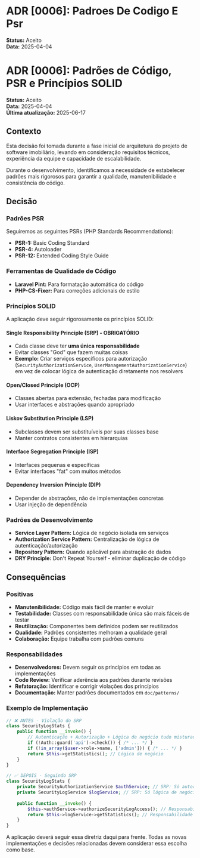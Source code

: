 # ADR [0006]: Padroes De Codigo E Psr

**Status:** Aceito  
**Data:** 2025-04-04

# ADR [0006]: Padrões de Código, PSR e Princípios SOLID

**Status:** Aceito  
**Data:** 2025-04-04  
**Última atualização:** 2025-06-17

## Contexto

Esta decisão foi tomada durante a fase inicial de arquitetura do projeto de software imobiliário, levando em consideração requisitos técnicos, experiência da equipe e capacidade de escalabilidade.

Durante o desenvolvimento, identificamos a necessidade de estabelecer padrões mais rigorosos para garantir a qualidade, manutenibilidade e consistência do código.

## Decisão

### Padrões PSR
Seguiremos as seguintes PSRs (PHP Standards Recommendations):
- **PSR-1:** Basic Coding Standard
- **PSR-4:** Autoloader
- **PSR-12:** Extended Coding Style Guide

### Ferramentas de Qualidade de Código
- **Laravel Pint:** Para formatação automática do código
- **PHP-CS-Fixer:** Para correções adicionais de estilo

### Princípios SOLID
A aplicação deve seguir rigorosamente os princípios SOLID:

#### Single Responsibility Principle (SRP) - **OBRIGATÓRIO**
- Cada classe deve ter **uma única responsabilidade**
- Evitar classes "God" que fazem muitas coisas
- **Exemplo:** Criar serviços específicos para autorização (`SecurityAuthorizationService`, `UserManagementAuthorizationService`) em vez de colocar lógica de autenticação diretamente nos resolvers

#### Open/Closed Principle (OCP)
- Classes abertas para extensão, fechadas para modificação
- Usar interfaces e abstrações quando apropriado

#### Liskov Substitution Principle (LSP)
- Subclasses devem ser substituíveis por suas classes base
- Manter contratos consistentes em hierarquias

#### Interface Segregation Principle (ISP)
- Interfaces pequenas e específicas
- Evitar interfaces "fat" com muitos métodos

#### Dependency Inversion Principle (DIP)
- Depender de abstrações, não de implementações concretas
- Usar injeção de dependência

### Padrões de Desenvolvimento
- **Service Layer Pattern:** Lógica de negócio isolada em serviços
- **Authorization Service Pattern:** Centralização de lógica de autenticação/autorização
- **Repository Pattern:** Quando aplicável para abstração de dados
- **DRY Principle:** Don't Repeat Yourself - eliminar duplicação de código

## Consequências

### Positivas
- **Manutenibilidade:** Código mais fácil de manter e evoluir
- **Testabilidade:** Classes com responsabilidade única são mais fáceis de testar
- **Reutilização:** Componentes bem definidos podem ser reutilizados
- **Qualidade:** Padrões consistentes melhoram a qualidade geral
- **Colaboração:** Equipe trabalha com padrões comuns

### Responsabilidades
- **Desenvolvedores:** Devem seguir os princípios em todas as implementações
- **Code Review:** Verificar aderência aos padrões durante revisões
- **Refatoração:** Identificar e corrigir violações dos princípios
- **Documentação:** Manter padrões documentados em `doc/patterns/`

### Exemplo de Implementação
```php
// ❌ ANTES - Violação do SRP
class SecurityLogStats {
    public function __invoke() {
        // Autenticação + Autorização + Lógica de negócio tudo misturado
        if (!Auth::guard('api')->check()) { /* ... */ }
        if (!in_array($user->role->name, ['admin'])) { /* ... */ }
        return $this->getStatistics(); // Lógica de negócio
    }
}

// ✅ DEPOIS - Seguindo SRP
class SecurityLogStats {
    private SecurityAuthorizationService $authService; // SRP: Só autorização
    private SecurityLogService $logService; // SRP: Só lógica de negócio
    
    public function __invoke() {
        $this->authService->authorizeSecurityLogAccess(); // Responsabilidade delegada
        return $this->logService->getStatistics(); // Responsabilidade delegada
    }
}
```

A aplicação deverá seguir essa diretriz daqui para frente. Todas as novas implementações e decisões relacionadas devem considerar essa escolha como base.
